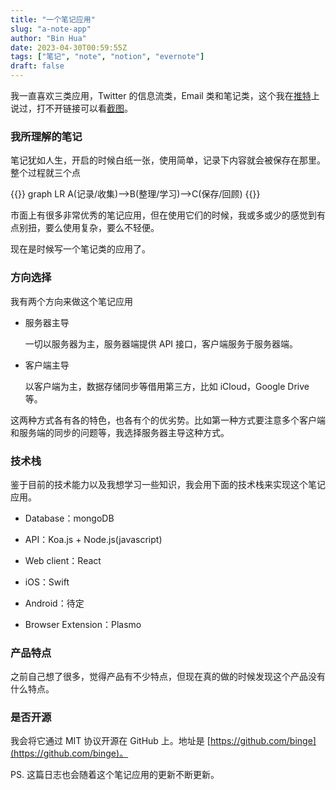 ```yaml
---
title: "一个笔记应用"
slug: "a-note-app"
author: "Bin Hua"
date: 2023-04-30T00:59:55Z
tags: ["笔记", "note", "notion", "evernote"]
draft: false
---
```


我一直喜欢三类应用，Twitter 的信息流类，Email 类和笔记类，这个我在[推特](https://twitter.com/tourcoder/status/1582641919909253120)上说过，打不开链接可以看[截图](https://storage.tourcoder.com/tcblog/a-note-app-01.png)。

### 我所理解的笔记

笔记犹如人生，开启的时候白纸一张，使用简单，记录下内容就会被保存在那里。整个过程就三个点

{{<mermaid>}}
graph LR
A(记录/收集)-->B(整理/学习)-->C(保存/回顾)
{{</mermaid>}}

市面上有很多非常优秀的笔记应用，但在使用它们的时候，我或多或少的感觉到有点别扭，要么使用复杂，要么不轻便。

现在是时候写一个笔记类的应用了。

### 方向选择

我有两个方向来做这个笔记应用

- 服务器主导

    一切以服务器为主，服务器端提供 API 接口，客户端服务于服务器端。

- 客户端主导

    以客户端为主，数据存储同步等借用第三方，比如 iCloud，Google Drive 等。

这两种方式各有各的特色，也各有个的优劣势。比如第一种方式要注意多个客户端和服务端的同步的问题等，我选择服务器主导这种方式。

### 技术栈

鉴于目前的技术能力以及我想学习一些知识，我会用下面的技术栈来实现这个笔记应用。

- Database：mongoDB

- API：Koa.js + Node.js(javascript)

- Web client：React

- iOS：Swift

- Android：待定

- Browser Extension：Plasmo
    
### 产品特点

之前自己想了很多，觉得产品有不少特点，但现在真的做的时候发现这个产品没有什么特点。

### 是否开源

我会将它通过 MIT 协议开源在 GitHub 上。地址是 [https://github.com/binge](https://github.com/binge)。

PS. 这篇日志也会随着这个笔记应用的更新不断更新。